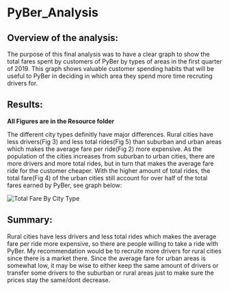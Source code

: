 # PyBer_Analysis

## Overview of the analysis:
The purpose of this final analysis was to have a clear graph to show the total fares spent by customers of PyBer by types of areas in the first quarter of 2019. This graph shows valuable customer spending habits that will be useful to PyBer in deciding in which area they spend more time recruting drivers for.

## Results:
**All Figures are in the Resource folder**

The different city types definitly have major differences. Rural cities have less drivers(Fig 3) and less total rides(Fig 5) than suburban and urban areas which makes the average fare per ride(Fig 2) more expensive. As the population of the cities increases from suburban to urban cities, there are more drivers and more total rides, but in turn that makes the average fare ride for the customer cheaper. With the higher amount of total rides, the total fare(Fig 4) of the urban cities still account for over half of the total fares earned by PyBer, see graph below:

![Total Fare By City Type](https://user-images.githubusercontent.com/84158312/127420782-bb0bc29d-cec9-4f48-b353-ca7be7c9e820.png)

## Summary:

Rural cities have less drivers and less total rides which makes the average fare per ride more expensive, so there are people willing to take a ride with PyBer. My recommendation would be to recruite more drivers for rural cities since there is a market there. Since the average fare for urban areas is somewhat low, it may be wise to either keep the same amount of drivers or transfer some drivers to the suburban or rural areas just to make sure the prices stay the same/dont decrease. 
